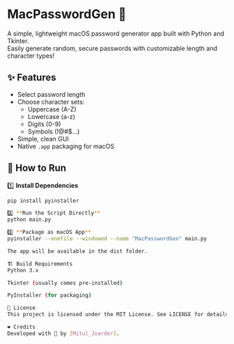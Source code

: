 # MacPasswordGen 🔐

A simple, lightweight macOS password generator app built with Python and Tkinter.  
Easily generate random, secure passwords with customizable length and character types!

## ✨ Features
- Select password length
- Choose character sets:
  - Uppercase (A-Z)
  - Lowercase (a-z)
  - Digits (0-9)
  - Symbols (!@#$...)
- Simple, clean GUI
- Native `.app` packaging for macOS

## 🚀 How to Run

1️⃣ **Install Dependencies**
```bash
pip install pyinstaller

2️⃣ **Run the Script Directly**
python main.py

3️⃣ **Package as macOS App**
pyinstaller --onefile --windowed --name "MacPasswordGen" main.py

The app will be available in the dist folder.

🏗 Build Requirements
Python 3.x

Tkinter (usually comes pre-installed)

PyInstaller (for packaging)

📜 License
This project is licensed under the MIT License. See LICENSE for details.

❤️ Credits
Developed with 💛 by [Mitul_Joarder].
